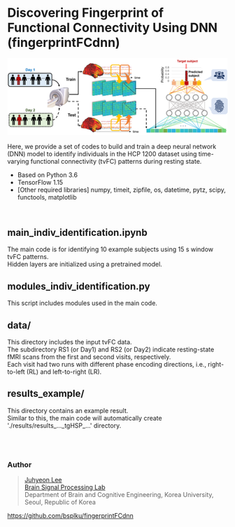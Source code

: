 # Discovering Fingerprint of Functional Connectivity Using DNN (fingerprintFCdnn)

![fig](https://github.com/bsplku/fingerprintFCdnn/blob/main/README_fig.png?raw=true)

Here, we provide a set of codes to build and train a deep neural network (DNN) model to identify individuals in the HCP 1200 dataset using time-varying functional connectivity (tvFC) patterns during resting state.
* Based on Python 3.6
* TensorFlow 1.15
* [Other required libraries] numpy, timeit, zipfile, os, datetime, pytz, scipy, functools, matplotlib  
<br/>

## main_indiv_identification.ipynb
The main code is for identifying 10 example subjects using 15 s window tvFC patterns. \
Hidden layers are initialized using a pretrained model.

## modules_indiv_identification.py
This script includes modules used in the main code.

## data/
This directory includes the input tvFC data.  
The subdirectory RS1 (or Day1) and RS2 (or Day2) indicate resting-state fMRI scans from the first and second visits, respectively.  
Each visit had two runs with different phase encoding directions, i.e., right-to-left (RL) and left-to-right (LR).

## results_example/
This directory contains an example result. \
Similar to this, the main code will automatically create './results/results_...\_tgHSP\_...' directory. 

<br/><br/>

### Author
>[Juhyeon Lee](jh0104lee@gmail.com) \
>[Brain Signal Processing Lab](https://bspl-ku.github.io/) \
>Department of Brain and Cognitive Engineering, Korea University, Seoul, Republic of Korea

https://github.com/bsplku/fingerprintFCdnn
